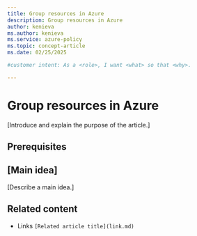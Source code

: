 ```yaml
---
title: Group resources in Azure
description: Group resources in Azure
author: kenieva
ms.author: kenieva
ms.service: azure-policy
ms.topic: concept-article
ms.date: 02/25/2025

#customer intent: As a <role>, I want <what> so that <why>.

---
```


<!-- --------------------------------------

- Use this template with pattern instructions for:

Concept

- Before you sign off or merge:

Remove all comments except the customer intent.

-->

# Group resources in Azure


<!-- Required: Article headline - H1

Identify the product, service, or feature the
article covers.

-->

[Introduce and explain the purpose of the article.]

<!-- Required: Introductory paragraphs (no heading)

Write a brief introduction that can help the user
determine whether the article is relevant for them
and to describe the concept the article covers.

For definitive concepts, it's better to lead with a
sentence in the form, "X is a (type of) Y that does Z."

-->

## Prerequisites

<!--Optional: Prerequisites - H2

If this section is needed, make "Prerequisites" your
first H2 in the article.

Use clear and unambiguous language and use
an unordered list format.

-->

## [Main idea]

[Describe a main idea.]

<!-- Required: Main ideas - H2

Use one or more H2 sections to describe the main ideas
of the concept.

Follow each H2 heading with a sentence about how
the section contributes to the whole. Then, describe
the concept's critical features as you define what it is.

-->

## Related content

- Links `[Related article title](link.md)`


<!-- Optional: Related content - H2

Consider including a "Related content" H2 section that
lists links to 1 to 3 articles the user might find helpful.

-->

<!--

Remove all comments except the customer intent
before you sign off or merge to the main branch.

-->
